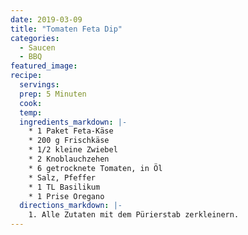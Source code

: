 ```yaml
---
date: 2019-03-09
title: "Tomaten Feta Dip"
categories:
  - Saucen
  - BBQ
featured_image:
recipe:
  servings:
  prep: 5 Minuten
  cook:
  temp:
  ingredients_markdown: |-
    * 1 Paket Feta-Käse
    * 200 g Frischkäse
    * 1/2 kleine Zwiebel
    * 2 Knoblauchzehen
    * 6 getrocknete Tomaten, in Öl
    * Salz, Pfeffer
    * 1 TL Basilikum
    * 1 Prise Oregano
  directions_markdown: |-
    1. Alle Zutaten mit dem Pürierstab zerkleinern.
---
```

